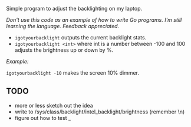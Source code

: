 Simple program to adjust the backlighting on my laptop.

_Don't use this code as an example of how to write Go programs. I'm still learning the language. Feedback appreciated._

* `igotyourbacklight` outputs the current backlight stats.
* `igotyourbacklight <int>` where int is a number between -100 and 100 adjusts the brightness up or down by %.

*Example:*

`igotyourbacklight -10` makes the screen 10% dimmer.

## TODO

* more or less sketch out the idea
* write to /sys/class/backlight/intel_backlight/brightness (remember \n)
* figure out how to test
_